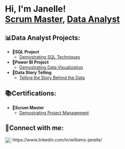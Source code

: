<h1>Hi, I'm Janelle! <br/><a 
href=>Scrum Master</a>, <a
href="https://www.linkedin.com/in/williams-janelle/">Data Analyst</a></h1>

<h2>📊Data Analyst Projects:</h2>

- <b>💾SQL Project</b>
  - [Demostrating SQL Techniques](https://github.com/jciwilliams/SQL_Techniques.git)
- <b>🎨Power BI Project</b>
  - [Demostrating Data Visualization](https://jciwilliams.github.io/)
- <b>📝Data Story Telling</b>
  - [Telling the Story Behind the Data](https://jciwilliams.github.io/)

<h2>📚Certifications:</h2>

- <b>🧐Scrum Master</b>
  - [Demostrating Project Management](https://jciwilliams.github.io/)
    
<h2>📱Connect with me:</h2>
<img align="left" alt="JanelleWilliams | LinkedIn" width="22px" src="https://cdn.jsdelivr.net/npm/simple-icons@v3/icons/linkedin.svg" />
https://www.linkedin.com/in/williams-janelle/
